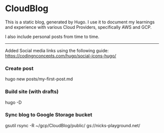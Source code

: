# CloudBlog

This is a static blog, generated by Hugo.
I use it to document my learnings and experience
with various Cloud Providers, specifically AWS and GCP.

I also include personal posts from time to time.

---

Added Social media links using the following guide:
https://codingnconcepts.com/hugo/social-icons-hugo/

### Create post
hugo new posts/my-first-post.md

### Build site (with drafts)
hugo -D

### Sync blog to Google Storage bucket
gsutil rsync -R ~/gcp/CloudBlog/public/ gs://nicks-playground.net/
